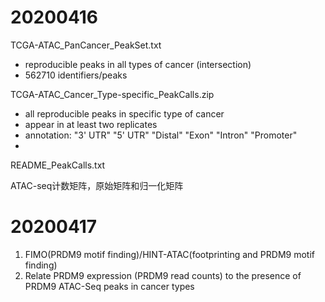 # 20200416
TCGA-ATAC_PanCancer_PeakSet.txt
- reproducible peaks in all types of cancer (intersection)
- 562710 identifiers/peaks

TCGA-ATAC_Cancer_Type-specific_PeakCalls.zip
- all reproducible peaks in specific type of cancer
- appear in at least two replicates 
- annotation: "3' UTR"   "5' UTR"   "Distal"   "Exon"     "Intron"   "Promoter"
- 

README_PeakCalls.txt

ATAC-seq计数矩阵，原始矩阵和归一化矩阵

# 20200417
1. FIMO(PRDM9 motif finding)/HINT-ATAC(footprinting and PRDM9 motif finding)
2. Relate PRDM9 expression (PRDM9 read counts) to the presence of PRDM9 ATAC-Seq peaks in cancer types



<!--stackedit_data:
eyJoaXN0b3J5IjpbMjExNTU4MDgwNywtMTQyNDA0NTYxNywtND
QzNzE4Mzg0LC0xMDgxMjEyMDI4LC00NzM2ODI3MjcsMTU4NjAz
ODY1NF19
-->